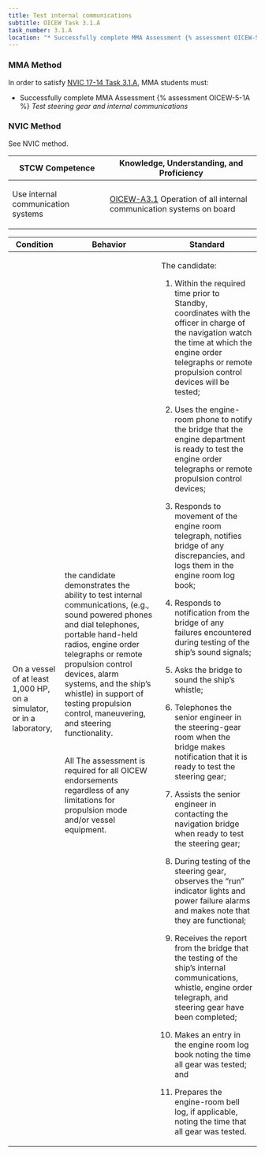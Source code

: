 ```yaml
---
title: Test internal communications
subtitle: OICEW Task 3.1.A 
task_number: 3.1.A
location: "* Successfully complete MMA Assessment {% assessment OICEW-5-1A %} *Test steering gear and internal communications*" 
---
```



### MMA Method

In order to satisfy  [NVIC 17-14  Task  3.1.A]({{site.baseurl}}/assets/images/nvic-17-14.pdf), MMA students must:

* Successfully complete MMA Assessment {% assessment OICEW-5-1A %} *Test steering gear and internal communications*


### NVIC Method

<a onclick="togglevisibility('nvic_methods')" >See NVIC method.</a>

<div id='nvic_methods' class='hide'>

<table>
<thead>
<tr>
<th class='forty'> STCW Competence </th>
<th class='sixty'> Knowledge, Understanding, and Proficiency </th>
</tr>
</thead>




<tbody>
<tr><td markdown='1'>

Use internal communication systems

</td><td markdown='1'>

[OICEW-A3.1]({{site.baseurl}}/tables/31.html#OICEW-A3.1) Operation of all internal communication systems on board

</td></tr>


</tbody>
</table>


<table>
<thead>
<tr><th class='twenty'>  Condition </th><th class='twenty'> Behavior </th><th  class='sixty'>Standard </th></tr>
</thead>
<tbody >



<tr><td markdown='1'>

On a vessel of at least 1,000 HP, on a simulator, or in a laboratory,

</td><td markdown='1'>

the candidate demonstrates the ability to test internal communications, (e.g., sound powered phones and dial telephones, portable hand-held radios, engine order telegraphs or remote propulsion control devices, alarm systems, and the ship’s whistle) in support of testing propulsion control, maneuvering, and steering functionality.

<br>

<div class="tooltip">All
<span class="tooltiptext">
The assessment is required for all OICEW endorsements regardless of any limitations for propulsion mode and/or vessel equipment.
</span>
</div>


</td><td markdown='1'>

The candidate: 

1. Within the required time prior to Standby, coordinates with the officer in charge of the navigation watch the time at which the engine order telegraphs or remote propulsion control devices will be tested; 

2. Uses the engine-room phone to notify the bridge that the engine department is ready to test the engine order telegraphs or remote propulsion control devices; 

3. Responds to movement of the engine room telegraph, notifies bridge of any discrepancies, and logs them in the engine room log book; 

4. Responds to notification from the bridge of any failures encountered during testing of the ship’s sound signals; 

5. Asks the bridge to sound the ship’s whistle; 

6. Telephones the senior engineer in the steering-gear room when the bridge makes notification that it is ready to test the steering gear; 

7. Assists the senior engineer in contacting the navigation bridge when ready to test the steering gear; 

8. During testing of the steering gear, observes the “run” indicator lights and power failure alarms and makes note that they are functional; 

9. Receives the report from the bridge that the testing of the ship’s internal communications, whistle, engine order telegraph, and steering gear have been completed; 

10. Makes an entry in the engine room log book noting the time all gear was tested; and 

11. Prepares the engine-room bell log, if applicable, noting the time that all gear was tested.

</td></tr>
</tbody>
</table>
</div>
